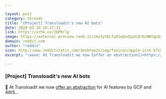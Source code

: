 ```yaml
---

layout: post
category: threads
title: "[Project] Transloadit's new AI bots"
date: 2020-02-18 10:37:31
link: https://vrhk.co/3bPRrlp
image: https://external-preview.redd.it/zke3yYKLTyD3wDxd2p4CQrDzNDtgLQyIWpi5ZEBWoQs.jpg?width=960&height=502.617801047&auto=webp&s=aa5b14af046556d73ba2ad2ca0a7cd56cea3c6af
domain: reddit.com
author: "reddit"
icon: http://www.redditstatic.com/desktop2x/img/favicon/apple-icon-57x57.png
excerpt: ":wave: At Transloadit we now [offer an abstraction](<https://transloadit.com/blog/2020/02/tech-preview-of-cloudai-bots/>) for AI features by GCP and AWS..."

---
```


### [Project] Transloadit's new AI bots

:wave: At Transloadit we now [offer an abstraction](<https://transloadit.com/blog/2020/02/tech-preview-of-cloudai-bots/>) for AI features by GCP and AWS...
